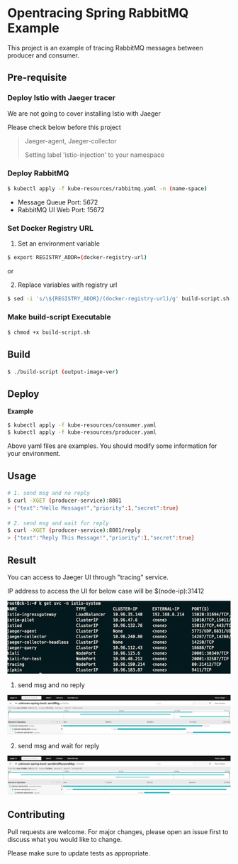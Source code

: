 # Opentracing Spring RabbitMQ Example

This project is an example of tracing RabbitMQ messages between producer and consumer.

## Pre-requisite

### Deploy Istio with Jaeger tracer

We are not going to cover installing Istio with Jaeger

Please check below before this project

> Jaeger-agent, Jaeger-collector
>
> Setting label 'istio-injection' to your namespace

### Deploy RabbitMQ

```bash
$ kubectl apply -f kube-resources/rabbitmq.yaml -n (name-space)
```
- Message Queue Port: 5672
- RabbitMQ UI Web Port: 15672

### Set Docker Registry URL

1. Set an environment variable
```bash
$ export REGISTRY_ADDR=(docker-registry-url)
```
or

2. Replace variables with registry url
```bash
$ sed -i 's/\${REGISTRY_ADDR}/(docker-registry-url)/g' build-script.sh
```

### Make build-script Executable

```bash
$ chmod +x build-script.sh
```

## Build

```bash
$ ./build-script (output-image-ver)
```

## Deploy

**Example**
```bash
$ kubectl apply -f kube-resources/consumer.yaml
$ kubectl apply -f kube-resources/producer.yaml
```
Above yaml files are examples. You should modify some information for your environment.

## Usage

```bash
# 1. send msg and no reply
$ curl -XGET (producer-service):8081
> {"text":"Hello Message!","priority":1,"secret":true}

# 2. send msg and wait for reply
$ curl -XGET (producer-service):8081/reply
> {"text":"Reply This Message!","priority":1,"secret":true}
```

## Result

You can access to Jaeger UI through "tracing" service.

IP address to access the UI for below case will be $(node-ip):31412

![jaeger-ui](figures/jaeger-ui.png)

1. send msg and no reply

![case1-figure](figures/case1-figure.png)


2. send msg and wait for reply

![case2-figure](figures/case2-figure.png)


## Contributing
Pull requests are welcome. For major changes, please open an issue first to discuss what you would like to change.

Please make sure to update tests as appropriate.
